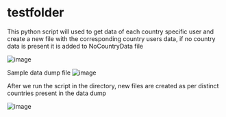 ﻿# testfolder

This python script will used to get data of each country specific user
and create a new file with the corresponding country users data, if no
country data is present it is added to NoCountryData file

![image](https://user-images.githubusercontent.com/18139750/118395503-5f7fd800-b668-11eb-8008-b3dba33fc7ec.png)

Sample data dump file 
![image](https://user-images.githubusercontent.com/18139750/118395533-8a6a2c00-b668-11eb-8732-420748dc0abc.png)

After we run the script in the directory, new files are created as per distinct countries present in the data dump

![image](https://user-images.githubusercontent.com/18139750/118395556-ac63ae80-b668-11eb-900c-a0a36f406d68.png)
